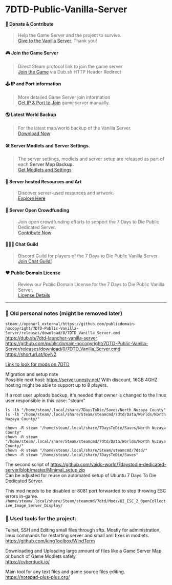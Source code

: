 # 7DTD-Public-Vanilla-Server

#### 💸 Donate & Contribute
> Help the Game Server and the project to survive.  
> [Give to the Vanilla Server](https://opencollective.com/7-days-to-die-public-server-wi/projects/7-days-to-die-public-dedicated/contribute/say-thank-you-70666/checkout?redirect=https://publicdomain-nocopyright.github.io/7DTD-Public-Vanilla-Server/splashscreen/Open-Collective-Post-Donation-Redirect-Handler.html?callback&tags=7DTD_in-game_Donate_Button), Thank you!

#### 🎮 Join the Game Server
> Direct Steam protocol link to join the game server   
 [Join the Game](https://dub.sh/7-Days-To-Die-Public-Server)
> via Dub.sh HTTP Header Redirect

#### 🕹️ IP and Port information
> More detailed Game Server join information  
> [Get IP & Port to Join](https://publicdomain-nocopyright.github.io/7DTD-Public-Vanilla-Server/get-join-information.html) game server manually.
#### 🌎 Latest World Backup
> For the latest map/world backup of the Vanilla Server.  
 [Download Now](https://github.com/publicdomain-nocopyright/7DTD-Vanilla-Public-Server-Map/releases)  

#### 🛠️ Server Modlets and Server Settings.
> The server settings, modlets and server setup are released as part of each **Server Map Backup**.  
> [Get Modlets and Settings](https://github.com/publicdomain-nocopyright/7DTD-Vanilla-Public-Server-Map/releases)

#### 🎨 Server hosted Resources and Art
> Discover server-used resources and artwork.  
> [Explore Here](https://github.com/publicdomain-nocopyright/7DTD-Public-Vanilla-Server/releases)

#### 👤 Server Open Crowdfunding
> Join open crowdfunding efforts to support the 7 Days to Die Public Dedicated Server.  
> [Contribute Now](https://opencollective.com/7-days-to-die-public-server-wi/projects/7-days-to-die-public-dedicated)

#### 🙋🏻‍♂️ Chat Guild
> Discord Guild for players of the 7 Days to Die Public Vanilla Server.  
> [Join Chat Guild!](https://discord.com/invite/uJxahJdzzS)

#### ❤️ Public Domain License
> Review our Public Domain License for the 7 Days to Die Public Vanilla Server.  
> [License Details](https://github.com/publicdomain-nocopyright/7DTD-Public-Vanilla-Server/blob/main/LICENSE)


---

### 📝 Old personal notes (might be removed later)
`steam://openurl_external/https://github.com/publicdomain-nocopyright/7DTD-Public-Vanilla-Server/releases/download/0/7DTD_Vanilla_Server.cmd`  
https://dub.sh/7dtd-launcher-vanilla-server  
https://github.com/publicdomain-nocopyright/7DTD-Public-Vanilla-Server/releases/download/0/7DTD_Vanilla_Server.cmd  
https://shorturl.at/lpyN2  


[Link to look for mods on 7DTD](https://www.google.com/search?q=7dtd+blood+moon+mods+horde+site%3Ahttps%3A%2F%2Fwww.nexusmods.com%2F7daystodie%2Fmods%2F+OR+site%3Ahttps%3A%2F%2F7daystodiemods.com%2F&sca_esv=c815caab5ae43dfb&sca_upv=1&ei=1CcVZtHcMeOnwPAPtMaKsA0&udm=&ved=0ahUKEwjRlpz4hLWFAxXjExAIHTSjAtYQ4dUDCBA&uact=5&oq=7dtd+blood+moon+mods+horde+site%3Ahttps%3A%2F%2Fwww.nexusmods.com%2F7daystodie%2Fmods%2F+OR+site%3Ahttps%3A%2F%2F7daystodiemods.com%2F&gs_lp=Egxnd3Mtd2l6LXNlcnAibjdkdGQgYmxvb2QgbW9vbiBtb2RzIGhvcmRlIHNpdGU6aHR0cHM6Ly93d3cubmV4dXNtb2RzLmNvbS83ZGF5c3RvZGllL21vZHMvIE9SIHNpdGU6aHR0cHM6Ly83ZGF5c3RvZGllbW9kcy5jb20vSABQAFgAcAB4AJABAJgBAKABAKoBALgBA8gBAPgBAZgCAKACAJgDAJIHAKAHAA&sclient=gws-wiz-serp#ip=1)

Migration and setup note  
Possible next host: https://server.unesty.net/
With discount, 16GB 4GHZ hosting might be able to support up to 8 players.  

If a root user uploads backup, it's needed that owner is changed to the linux user responsible in this case: "steam"  
```
ls -lh "/home/steam/.local/share/7DaysToDie/Saves/North Nuzaya County"
ls -lh "/home/steam/.local/share/Steam/steamcmd/7dtd/Data/Worlds/North Nuzaya County/"

chown -R steam "/home/steam/.local/share/7DaysToDie/Saves/North Nuzaya County"
chown -R steam "/home/steam/.local/share/Steam/steamcmd/7dtd/Data/Worlds/North Nuzaya County/"
chown -R steam "/home/steam/.local/share/Steam/steamcmd/7dtd/"
chown -R steam "/home/steam/.local/share/7DaysToDie/Saves"

```
The second script of https://github.com/vaido-world/7daystodie-dedicated-server/blob/master/Minimal_setup.zip  
Can be adjusted for reuse on automated setup of Ubuntu 7 Days To Die Dedicated Server.  

This mod needs to be disabled or 8081 port forwarded to stop throwing ESC errors in-game.
`
/home/steam/.local/share/Steam/steamcmd/7dtd/Mods/UI_ESC_2_OpenCollective_Image_Server_Display/
`




### 💼 Used tools for the project:   
Telnet, SSH and Editing small files through sftp. Mostly for administration, linux commands for restarting server and small xml fixes in modlets. 
https://github.com/kingToolbox/WindTerm

Downloading and Uploading large amount of files like a Game Server Map or bunch of Game Modlets safely.  
https://cyberduck.io/

Main tool for any text files and game source files editing.  
https://notepad-plus-plus.org/
